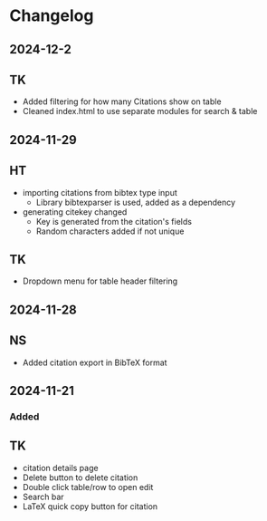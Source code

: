 # Changelog

## 2024-12-2
## TK
- Added filtering for how many Citations show on table
- Cleaned index.html to use separate modules for search & table
  
## 2024-11-29
## HT
- importing citations from bibtex type input
    - Library bibtexparser is used, added as a dependency
- generating citekey changed
    - Key is generated from the citation's fields
    - Random characters added if not unique
## TK
- Dropdown menu for table header filtering

## 2024-11-28
## NS
 - Added citation export in BibTeX format
      
## 2024-11-21
### Added 
## TK
- citation details page 
- Delete button to delete citation
- Double click table/row to open edit
- Search bar
- LaTeX quick copy button for citation


  
